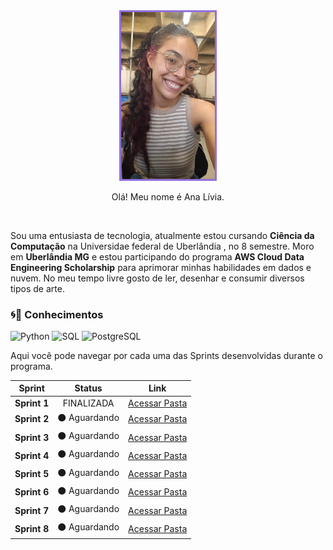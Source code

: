 <div align="center">
  <img src="/fotopessoal.jpeg" alt="Minha Foto" width="150" style="border-radius: 0px; border: 3px solid #9370DB;">
  <br>
  <p>Olá! Meu nome é Ana Lívia</strong>.</p>
</div>
<br>

<p>
  Sou uma entusiasta de tecnologia, atualmente estou cursando <strong>Ciência da Computação</strong> na Universidae federal de Uberlândia </strong>, no 8 semestre. Moro em <strong>Uberlândia MG</strong> e estou participando do programa <strong>AWS Cloud Data Engineering Scholarship</strong> para aprimorar minhas habilidades em dados e nuvem.
  No meu tempo livre gosto de ler, desenhar e consumir diversos tipos de arte.
</p>

### 🌀🚀 Conhecimentos

![Python](https://img.shields.io/badge/Python-3776AB?style=for-the-badge&logo=python&logoColor=white)
![SQL](https://img.shields.io/badge/SQL-4479A1?style=for-the-badge&logo=digital-ocean&logoColor=white)
![PostgreSQL](https://img.shields.io/badge/PostgreSQL-4169E1?style=for-the-badge&logo=postgresql&logoColor=white)


Aqui você pode navegar por cada uma das Sprints desenvolvidas durante o programa.

| Sprint | Status | Link |
| :---: | :---: | :---: |
| **Sprint 1** | FINALIZADA | [Acessar Pasta](https://github.com/Anabmlivia/analiviacompassuol) |
| **Sprint 2** | ⚫ Aguardando | [Acessar Pasta](./Sprint%202/) |
| **Sprint 3** | ⚫ Aguardando | [Acessar Pasta](./Sprint%203/) |
| **Sprint 4** | ⚫ Aguardando | [Acessar Pasta](./Sprint%204/) |
| **Sprint 5** | ⚫ Aguardando | [Acessar Pasta](./Sprint%205/) |
| **Sprint 6** | ⚫ Aguardando | [Acessar Pasta](./Sprint%206/) |
| **Sprint 7** | ⚫ Aguardando | [Acessar Pasta](./Sprint%207/) |
| **Sprint 8** | ⚫ Aguardando | [Acessar Pasta](./Sprint%208/) |
